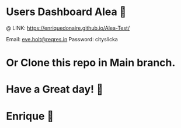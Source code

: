 #  Users Dashboard Alea 🤖

@ LINK: https://enriquedonaire.github.io/Alea-Test/

   Email: eve.holt@reqres.in
   Password: cityslicka
# Or Clone this repo in Main branch.
# Have a Great day! 👋
#  Enrique 🚀 
